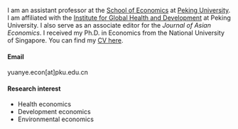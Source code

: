 I am an assistant professor at the [School of Economics](https://econ.pku.edu.cn/) at [Peking University](https://www.pku.edu.cn/). I am affiliated with the [Institute for Global Health and Development](https://www.ghd.pku.edu.cn/English/People/Faculty_fe5100f8d50a4875a92ad8991380a172/Y_fe5100f8d50a4875a92ad8991380a172/YUANYe/index.blk.htm) at Peking University. I also serve as an associate editor for the *Journal of Asian Economics*. I received my Ph.D. in Economics from the National University of Singapore.  You can find my <a href="https://yuanye-econ.github.io/static/assets/CV-YuanYe-public.pdf">CV here</a>.

#### Email 
yuanye.econ[at]pku.edu.cn

#### Research interest
- Health economics
- Development economics
- Environmental economics


